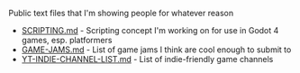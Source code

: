 Public text files that I'm showing people for whatever reason

* [SCRIPTING.md](SCRIPTING.md) - Scripting concept I'm working on for use in Godot 4 games, esp. platformers
* [GAME-JAMS.md](GAME-JAMS.md) - List of game jams I think are cool enough to submit to
* [YT-INDIE-CHANNEL-LIST.md](YT-INDIE-CHANNEL-LIST.md) - List of indie-friendly game channels
  
